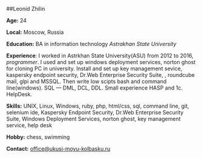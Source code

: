 ##Leonid Zhilin

**Age:** 24

**Local:** Moscow, Russia

**Education:** BA in information technology *Astrakhan State University*

**Experience**: I worked in Astrkhan State University(ASU) from 2012 to 2016, _programmer_. I used and set up windows deployment services, norton ghost for cloning PC in university. Install and set up key management sevice, kaspersky endpoint security, Dr.Web Enterprise Security Suite, , roundcube mail, glpi and MSSQL. Then write low scipts bash and command line(windows). SQL — DML, DCL, DDL. Small experience HASP and 1c. HelpDesk. 

**Skills:** UNIX, Linux, Windows, ruby, php, html/css, sql, command line, git, selenium ide, Kaspersky Endpoint Security, Dr.Web Enterprise Security Suite, Windows Deployment Services, norton ghost, key management service, help desk

**Hobby:** chess, swimming

**Contact:** office@ukusi-moyu-kolbasku.ru
